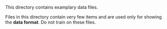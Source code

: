 This directory contains examplary data files.

Files in this directory contain very few items and are used only for showing the **data format**. Do not train on these files. 
